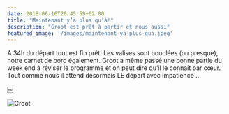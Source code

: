 ```yaml
---
date: 2018-06-16T20:45:59+02:00
title: "Maintenant y’a plus qu’à!"
description: "Groot est prêt à partir et nous aussi"
featured_image: '/images/maintenant-ya-plus-qua.jpeg'
---
```


A 34h du départ tout est fin prêt! Les valises sont bouclées (ou presque), notre carnet de bord également. Groot a même passé une bonne partie du week end à réviser le programme et on peut dire qu’il le connaît par cœur. Tout comme nous il attend désormais LE départ avec impatience ...

￼

![Groot](/images/maintenant-ya-plus-qua.jpeg)
